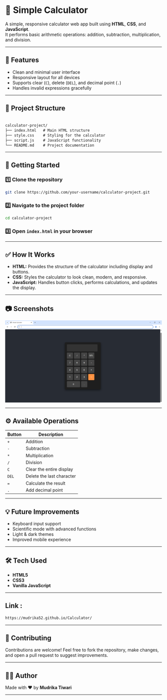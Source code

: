 # 🧮 Simple Calculator

A simple, responsive calculator web app built using **HTML**, **CSS**, and **JavaScript**.  
It performs basic arithmetic operations: addition, subtraction, multiplication, and division.

---

## 📌 Features

- Clean and minimal user interface
- Responsive layout for all devices
- Supports clear (`C`), delete (`DEL`), and decimal point (`.`)
- Handles invalid expressions gracefully

---

## 📁 Project Structure

```

calculator-project/
├── index.html   # Main HTML structure
├── style.css    # Styling for the calculator
├── script.js    # JavaScript functionality
└── README.md    # Project documentation

````

---

## 🚀 Getting Started

### 1️⃣ Clone the repository

```bash
git clone https://github.com/your-username/calculator-project.git
````

### 2️⃣ Navigate to the project folder

```bash
cd calculator-project
```

### 3️⃣ Open `index.html` in your browser

---

## ✅ How It Works

* **HTML:** Provides the structure of the calculator including display and buttons.
* **CSS:** Styles the calculator to look clean, modern, and responsive.
* **JavaScript:** Handles button clicks, performs calculations, and updates the display.

---

## 📷 Screenshots

![Calculator Screenshot](images/calculator%20screenshot.png)

---

## ⚙️ Available Operations

| Button | Description               |
| ------ | ------------------------- |
| `+`    | Addition                  |
| `-`    | Subtraction               |
| `*`    | Multiplication            |
| `/`    | Division                  |
| `C`    | Clear the entire display  |
| `DEL`  | Delete the last character |
| `=`    | Calculate the result      |
| `.`    | Add decimal point         |

---

## 💡 Future Improvements

* Keyboard input support
* Scientific mode with advanced functions
* Light & dark themes
* Improved mobile experience

---

## 🛠️ Tech Used

* **HTML5**
* **CSS3**
* **Vanilla JavaScript**

---

## Link :
```bash
https://mudrika52.github.io/Calculator/
```

---

## 🤝 Contributing

Contributions are welcome!
Feel free to fork the repository, make changes, and open a pull request to suggest improvements.

---

## 👩‍💻 Author

Made with ❤️ by **Mudrika Tiwari**

---


